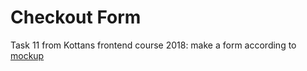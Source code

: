 # Checkout Form 

Task 11 from Kottans frontend course 2018: make a form according to [mockup](https://dribbble.com/shots/1322677-Checkout-Page/attachments/186093)
